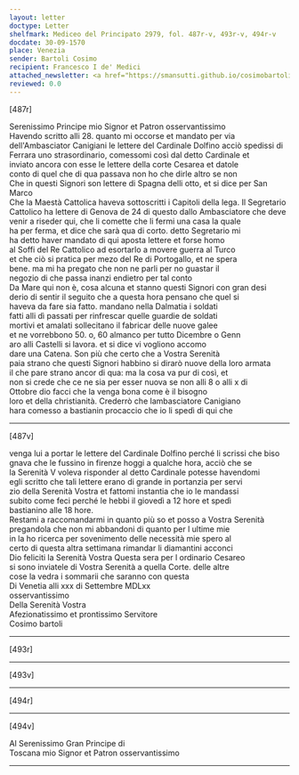 ```yaml
---
layout: letter
doctype: Letter
shelfmark: Mediceo del Principato 2979, fol. 487r-v, 493r-v, 494r-v
docdate: 30-09-1570
place: Venezia
sender: Bartoli Cosimo
recipient: Francesco I de' Medici
attached_newsletter: <a href="https://smansutti.github.io/cosimobartoli/texts/3080_208/">3080_208</a>
reviewed: 0.0
---
```


[487r]  
  
  
Serenissimo Principe mio Signor et Patron osservantissimo  
Havendo scritto alli 28. quanto mi occorse et mandato per via  
dell'Ambasciator Canigiani le lettere del Cardinale Dolfino acciò spedissi di  
Ferrara uno strasordinario, comessomi così dal detto Cardinale et  
inviato ancora con esse le lettere della corte Cesarea et datole  
conto di quel che di qua passava non ho che dirle altro se non  
Che in questi Signori son lettere di Spagna delli otto, et si dice per San Marco  
Che la Maestà Cattolica haveva sottoscritti i Capitoli della lega. Il Segretario  
Cattolico ha lettere di Genova de 24 di questo dallo Ambasciatore che deve  
venir a riseder qui, che li comette che li fermi una casa la quale  
ha per ferma, et dice che sarà qua di corto. detto Segretario mi  
ha detto haver mandato di qui aposta lettere et forse homo  
al Soffi del Re Cattolico ad esortarlo a movere guerra al Turco  
et che ciò si pratica per mezo del Re di Portogallo, et ne spera  
bene. ma mi ha pregato che non ne parli per no guastar il  
negozio di che passa inanzi endietro per tal conto  
Da Mare qui non è, cosa alcuna et stanno questi Signori con gran desi  
derio di sentir il seguito che a questa hora pensano che quel si  
haveva da fare sia fatto. mandano nella Dalmatia i soldati  
fatti alli dì passati per rinfrescar quelle guardie de soldati  
mortivi et amalati sollecitano il fabricar delle nuove galee  
et ne vorrebbono 50. o, 60 almanco per tutto Dicembre o Genn  
aro alli Castelli si lavora. et si dice vi vogliono accomo  
dare una Catena. Son più che certo che a Vostra Serenità  
paia strano che questi Signori habbino si dirarò nuove della loro armata  
il che pare strano ancor di qua: ma la cosa va pur di così, et  
non si crede che ce ne sia per esser nuova se non alli 8 o alli x di  
Ottobre dio facci che la venga bona come è il bisogno  
loro et della christianità. Crederrò che lambasciatore Canigiano  
hara comesso a bastianin procaccio che io li spedì di qui che  
  
---  

[487v]  
  
  
venga lui a portar le lettere del Cardinale Dolfino perché li scrissi che biso  
gnava che le fussino in firenze hoggi a qualche hora, acciò che se  
la Serenità V voleva risponder al detto Cardinale potesse havendomi  
egli scritto che tali lettere erano di grande in portanzia per servi  
zio della Serenità Vostra et fattomi instantia che io le mandassi  
subito come feci perché le hebbi il giovedì a 12 hore et spedì  
bastianino alle 18 hore.  
Restami a raccomandarmi in quanto più so et posso a Vostra Serenità  
pregandola che non mi abbandoni di quanto per l ultime mie  
in la ho ricerca per sovenimento delle necessità mie spero al  
certo di questa altra settimana rimandar li diamantini acconci  
Dio feliciti la Serenità Vostra Questa sera per l ordinario Cesareo  
si sono inviatele di Vostra Serenità a quella Corte. delle altre  
cose la vedra i sommarii che saranno con questa  
Di Venetia alli xxx di Settembre MDLxx  
osservantissimo  
Della Serenità Vostra  
Afezionatissimo et prontissimo Servitore  
Cosimo bartoli  
  
---  

[493r]  
  
  
  
---  

[493v]  
  
  
  
---  

[494r]  
  
  
  
---  

[494v]  
  
  
Al Serenissimo Gran Principe di  
Toscana mio Signor et Patron osservantissimo  
  
---  

